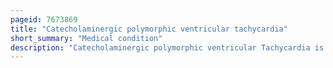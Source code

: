 ```yaml
---
pageid: 7673869
title: "Catecholaminergic polymorphic ventricular tachycardia"
short_summary: "Medical condition"
description: "Catecholaminergic polymorphic ventricular Tachycardia is an inherited genetic Disorder which predisposes those affected to potentially life-threatening abnormal Heart Rhythms or Arrhythmias. The Arrhythmias in Cpvt usually occur during Exercise or at Times of emotional Stress and classically take the Form of bidirectional ventricular Tachycardia or ventricular Fibrillation. Those affected may be asymptomatic but they may also experience Blackouts or even sudden Cardiac Death."
---
```

